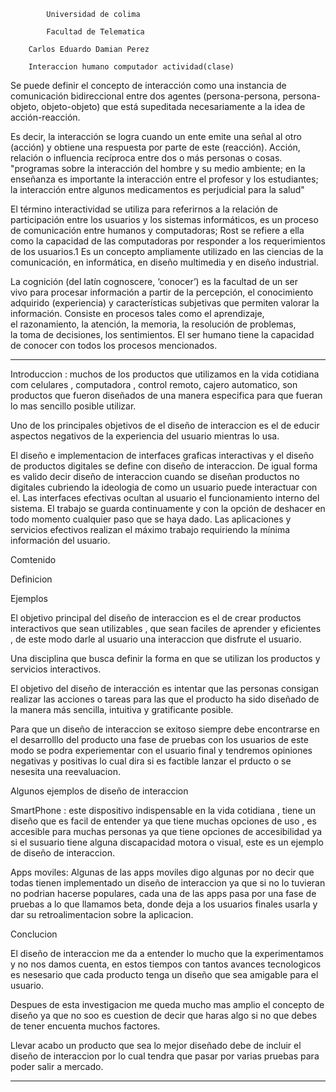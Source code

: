 


			Universidad de colima 
			
			Facultad de Telematica

		Carlos Eduardo Damian Perez
		
		Interaccion humano computador actividad(clase)

Se puede definir el concepto de interacción como una instancia de comunicación bidireccional entre dos agentes (persona-persona, persona-objeto, objeto-objeto) que está supeditada necesariamente a la idea de acción-reacción.

 Es decir, la interacción se logra cuando un ente emite una señal al otro (acción) y obtiene una respuesta por parte de este (reacción). 
Acción, relación o influencia recíproca entre dos o más personas o cosas.
"programas sobre la interacción del hombre y su medio ambiente; en la enseñanza es importante la interacción entre el profesor y los estudiantes; la interacción entre algunos medicamentos es perjudicial para la salud"

El término interactividad se utiliza para referirnos a la relación de participación entre los usuarios y los sistemas informáticos, es un proceso de comunicación entre humanos y computadoras; Rost se refiere a ella como la capacidad de las computadoras por responder a los requerimientos de los usuarios.1​ Es un concepto ampliamente utilizado en las ciencias de la comunicación, en informática, en diseño multimedia y en diseño industrial. 

La cognición (del latín cognoscere, ‘conocer’) es la facultad de un ser vivo para procesar información a partir de la percepción, el conocimiento adquirido (experiencia) y características subjetivas que permiten valorar la información. Consiste en procesos tales como el aprendizaje, el razonamiento, la atención, la memoria, la resolución de problemas, la toma de decisiones, los sentimientos. El ser humano tiene la capacidad de conocer con todos los procesos mencionados. 

------------------------------------------------------------------------------------------------------------------------------------


Introduccion :
muchos de los productos que utilizamos en la vida cotidiana com celulares , computadora , control remoto, cajero automatico, son productos que fueron diseñados de una manera especifica para que fueran lo mas sencillo posible utilizar.

Uno de los principales objetivos de el diseño de interaccion es el de educir aspectos negativos de la experiencia del usuario mientras lo usa.

El diseño e implementacion de interfaces graficas interactivas y el diseño de productos digitales se define con diseño de interaccion.
De igual forma es valido decir diseño de interaccion cuando se diseñan productos no digitales cubriendo la ideologia de como un usuario puede interactuar con el.
Las interfaces efectivas ocultan al usuario el funcionamiento interno del sistema. El trabajo se guarda continuamente y con la opción de deshacer en todo momento cualquier paso que se haya dado.
Las aplicaciones y servicios efectivos realizan el máximo trabajo requiriendo la mínima información del usuario.


Comtenido

Definicion

Ejemplos 
























El objetivo principal del diseño de interaccion es el de crear productos interactivos que sean utilizables , que sean  faciles de aprender y eficientes , de este modo darle al usuario una interaccion que disfrute el usuario.


Una disciplina que busca definir la forma en que se utilizan los productos y servicios interactivos. 

El objetivo del diseño de interacción es intentar que las personas consigan realizar las acciones o tareas para las que el producto ha sido diseñado de la manera más sencilla, intuitiva y gratificante posible. 

Para que un diseño de interaccion se exitoso siempre debe encontrarse en el desarrolllo del producto una fase de pruebas con los usuarios de este modo se podra experiementar con el usuario final y tendremos opiniones negativas y positivas lo cual dira si es factible lanzar el prducto o se nesesita una reevaluacion.

Algunos ejemplos de diseño de interaccion 

SmartPhone : este dispositivo indispensable en la vida cotidiana , tiene un diseño que es facil de entender ya que tiene muchas opciones de uso , es accesible para muchas personas ya que tiene opciones de accesibilidad ya si el susuario tiene alguna discapacidad motora o visual, este es un ejemplo de diseño de interaccion.

Apps moviles: Algunas de las apps moviles digo algunas por no decir que todas tienen implementado un diseño de interaccion ya que si no lo tuvieran no podrian hacerse populares, cada una de las apps pasa por una fase de pruebas a lo que llamamos beta, donde deja a los usuarios finales usarla y dar su retroalimentacion sobre la aplicacion.




Conclucion 

El diseño de interaccion me da a entender lo mucho que la experimentamos y no nos damos cuenta, en estos tiempos con tantos avances tecnologicos es nesesario que cada producto tenga un diseño que sea amigable para el usuario.

Despues de esta investigacion me queda mucho mas amplio el concepto de diseño ya que no soo es cuestion de decir que haras algo si no que debes de tener encuenta muchos factores.

Llevar acabo un producto que sea lo mejor diseñado debe de incluir el diseño de interaccion por lo cual tendra que pasar por varias pruebas para poder salir a mercado.



-------------------------------------------------------------------------------------------------------------------------------------------
